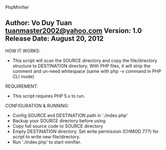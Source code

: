PhpMinifier

Author: Vo Duy Tuan <tuanmaster2002@yahoo.com>
Version: 1.0
Release Date: August 20, 2012
------------------------------
HOW IT WORKS:
 - This script will scan the SOURCE directory and copy the file/directory structure to DESTINATION directory. With PHP files, it will strip the comment and un-need whitespace (same with php -v command in PHP CLI mode)

REQUIREMENT:
 - This script requires PHP 5.x to run.

CONFIGURATION & RUNNING:
 - Config SOURCE and DESTINATION path in './index.php'
 - Backup your SOURCE directory before using
 - Copy full source code to SOURCE directory
 - Empty DESTINATION directory. Set write permission (CHMOD 777) for script to write new file/directory.
 - Run './index.php' to start minifier.
